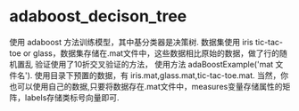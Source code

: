 # adaboost_decison_tree

使用 adaboost 方法训练模型，其中基分类器是决策树.
数据集使用 iris tic-tac-toe or glass，数据集存储在.mat文件中，这些数据相比原始的数据，做了行的随机置乱
验证使用了10折交叉验证的方法，
使用方法
  adaBoostExample('mat 文件名').
使用目录下预置的数据，有 iris.mat,glass.mat,tic-tac-toe.mat.
当然，你也可以使用自己的数据,只要将数据存在.mat文件中，measures变量存储属性的矩阵，labels存储类标号向量即可.
